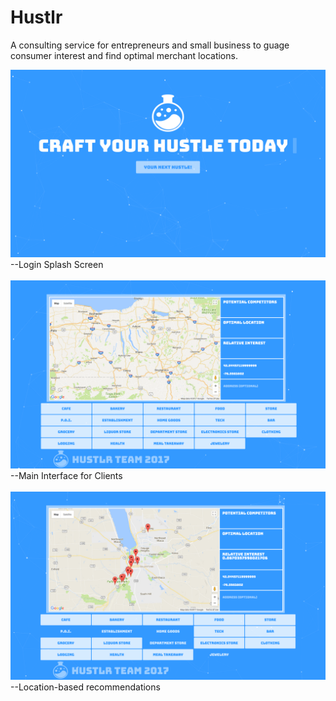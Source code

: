 # Hustlr
A consulting service for entrepreneurs and small business to guage consumer interest and find optimal merchant locations.

![Alt Text](Capture0.PNG)<br/>
--Login Splash Screen<br/><br/>
![Alt Text](Capture1.PNG)<br/>
--Main Interface for Clients<br/><br/>
![Alt Text](Capture2.PNG)<br/>
--Location-based recommendations<br/>